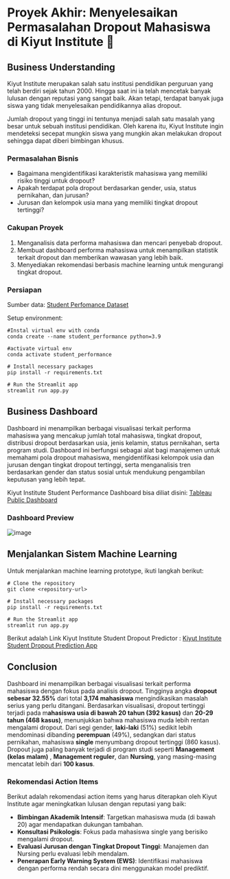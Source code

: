 # Proyek Akhir: Menyelesaikan Permasalahan Dropout Mahasiswa di Kiyut Institute 🏫

## Business Understanding

Kiyut Institute merupakan salah satu institusi pendidikan perguruan yang telah berdiri sejak tahun 2000. Hingga saat ini ia telah mencetak banyak lulusan dengan reputasi yang sangat baik. Akan tetapi, terdapat banyak juga siswa yang tidak menyelesaikan pendidikannya alias dropout.

Jumlah dropout yang tinggi ini tentunya menjadi salah satu masalah yang besar untuk sebuah institusi pendidikan. Oleh karena itu, Kiyut Institute ingin mendeteksi secepat mungkin siswa yang mungkin akan melakukan dropout sehingga dapat diberi bimbingan khusus.

### Permasalahan Bisnis

- Bagaimana mengidentifikasi karakteristik mahasiswa yang memiliki risiko tinggi untuk dropout?
- Apakah terdapat pola dropout berdasarkan gender, usia, status pernikahan, dan jurusan?
- Jurusan dan kelompok usia mana yang memiliki tingkat dropout tertinggi?

### Cakupan Proyek

1. Menganalisis data performa mahasiswa dan mencari penyebab dropout.
2. Membuat dashboard performa mahasiswa untuk menampilkan statistik terkait dropout dan memberikan wawasan yang lebih baik.
3. Menyediakan rekomendasi berbasis machine learning untuk mengurangi tingkat dropout.

### Persiapan

Sumber data: [Student Perfomance Dataset](https://archive.ics.uci.edu/dataset/697/predict+students+dropout+and+academic+success)

Setup environment:

```
#Instal virtual env with conda
conda create --name student_performance python=3.9

#activate virtual env
conda activate student_performance

# Install necessary packages
pip install -r requirements.txt

# Run the Streamlit app
streamlit run app.py
```

## Business Dashboard

Dashboard ini menampilkan berbagai visualisasi terkait performa mahasiswa yang mencakup jumlah total mahasiswa, tingkat dropout, distribusi dropout berdasarkan usia, jenis kelamin, status pernikahan, serta program studi. Dashboard ini berfungsi sebagai alat bagi manajemen untuk memahami pola dropout mahasiswa, mengidentifikasi kelompok usia dan jurusan dengan tingkat dropout tertinggi, serta menganalisis tren berdasarkan gender dan status sosial untuk mendukung pengambilan keputusan yang lebih tepat.

Kiyut Institute Student Performance Dashboard bisa diliat disini: [Tableau Public Dashboard](https://public.tableau.com/views/student-performance/KiyutInstitute?:language=en-US&:sid=&:redirect=auth&:display_count=n&:origin=viz_share_link)

### Dashboard Preview

![image](https://github.com/user-attachments/assets/101ef1a8-b709-4a18-a52a-5f9441cf6e45)


## Menjalankan Sistem Machine Learning

Untuk menjalankan machine learning prototype, ikuti langkah berikut:

```
# Clone the repository
git clone <repository-url>

# Install necessary packages
pip install -r requirements.txt

# Run the Streamlit app
streamlit run app.py
```

Berikut adalah Link Kiyut Institute Student Dropout Predictor : [Kiyut Institute Student Dropout Prediction App]()

## Conclusion

Dashboard ini menampilkan berbagai visualisasi terkait performa mahasiswa dengan fokus pada analisis dropout. Tingginya angka **dropout sebesar 32.55%** dari total **3,174 mahasiswa** mengindikasikan masalah serius yang perlu ditangani. Berdasarkan visualisasi, dropout tertinggi terjadi pada m**ahasiswa usia di bawah 20 tahun (392 kasus)** dan **20-29 tahun (468 kasus)**, menunjukkan bahwa mahasiswa muda lebih rentan mengalami dropout. Dari segi gender, **laki-laki** (51%) sedikit lebih mendominasi dibanding **perempuan** (49%), sedangkan dari status pernikahan, mahasiswa **single** menyumbang dropout tertinggi (860 kasus). Dropout juga paling banyak terjadi di program studi seperti **Management (kelas malam)** , **Management reguler**, dan **Nursing**, yang masing-masing mencatat lebih dari **100 kasus**.

### Rekomendasi Action Items

Berikut adalah rekomendasi action items yang harus diterapkan oleh Kiyut Institute agar meningkatkan lulusan dengan reputasi yang baik:

- **Bimbingan Akademik Intensif**: Targetkan mahasiswa muda (di bawah 20) agar mendapatkan dukungan tambahan.
- **Konsultasi Psikologis**: Fokus pada mahasiswa single yang berisiko mengalami dropout.
- **Evaluasi Jurusan dengan Tingkat Dropout Tinggi**: Manajemen dan Nursing perlu evaluasi lebih mendalam.
- **Penerapan Early Warning System (EWS)**: Identifikasi mahasiswa dengan performa rendah secara dini menggunakan model prediktif.
